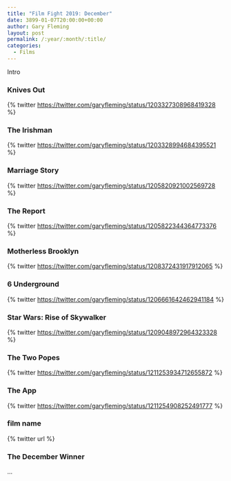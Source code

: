 ```yaml
---
title: "Film Fight 2019: December"
date: 3899-01-07T20:00:00+00:00
author: Gary Fleming
layout: post
permalink: /:year/:month/:title/
categories:
  - Films
---
```


Intro

### Knives Out

{% twitter https://twitter.com/garyfleming/status/1203327308968419328 %}

### The Irishman

{% twitter https://twitter.com/garyfleming/status/1203328994684395521 %}

### Marriage Story

{% twitter https://twitter.com/garyfleming/status/1205820921002569728 %}

### The Report

{% twitter https://twitter.com/garyfleming/status/1205822344364773376 %}

### Motherless Brooklyn

{% twitter https://twitter.com/garyfleming/status/1208372431917912065 %}

### 6 Underground

{% twitter https://twitter.com/garyfleming/status/1206661642462941184 %}

### Star Wars: Rise of Skywalker

{% twitter https://twitter.com/garyfleming/status/1209048972964323328 %}

### The Two Popes

{% twitter https://twitter.com/garyfleming/status/1211253934712655872 %}

### The App

{% twitter https://twitter.com/garyfleming/status/1211254908252491777 %}

### film name

{% twitter url %}


### The December Winner

...
